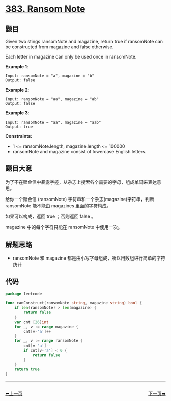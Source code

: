 # [383. Ransom Note](https://leetcode.com/problems/ransom-note/)

## 题目

Given two stings ransomNote and magazine, return true if ransomNote can be constructed from magazine and false otherwise.

Each letter in magazine can only be used once in ransomNote.

**Example 1**:

    Input: ransomNote = "a", magazine = "b"
    Output: false

**Example 2**:

    Input: ransomNote = "aa", magazine = "ab"
    Output: false

**Example 3**:

    Input: ransomNote = "aa", magazine = "aab"
    Output: true

**Constraints:**

- 1 <= ransomNote.length, magazine.length <= 100000
- ransomNote and magazine consist of lowercase English letters.

## 题目大意

为了不在赎金信中暴露字迹，从杂志上搜索各个需要的字母，组成单词来表达意思。

给你一个赎金信 (ransomNote) 字符串和一个杂志(magazine)字符串，判断 ransomNote 能不能由 magazines 里面的字符构成。

如果可以构成，返回 true ；否则返回 false 。

magazine 中的每个字符只能在 ransomNote 中使用一次。

## 解题思路

- ransomNote 和 magazine 都是由小写字母组成，所以用数组进行简单的字符统计

## 代码

````go
package leetcode

func canConstruct(ransomNote string, magazine string) bool {
    if len(ransomNote) > len(magazine) {
        return false
    }
    var cnt [26]int
    for _, v := range magazine {
        cnt[v-'a']++
    }
    for _, v := range ransomNote {
        cnt[v-'a']--
        if cnt[v-'a'] < 0 {
            return false
        }
    }
    return true
}
````


----------------------------------------------
<div style="display: flex;justify-content: space-between;align-items: center;">
<p><a href="https://books.halfrost.com/leetcode/ChapterFour/0300~0399/0382.Linked-List-Random-Node/">⬅️上一页</a></p>
<p><a href="https://books.halfrost.com/leetcode/ChapterFour/0300~0399/0384.Shuffle-an-Array/">下一页➡️</a></p>
</div>
